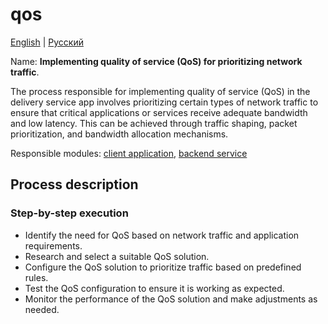 # qos

[English](qos.md) | [Русский](qos.ru.md)

Name: **Implementing quality of service (QoS) for prioritizing network traffic**.

The process responsible for implementing quality of service (QoS) in the delivery service app involves prioritizing certain types of network traffic to ensure that critical applications or services receive adequate bandwidth and low latency. This can be achieved through traffic shaping, packet prioritization, and bandwidth allocation mechanisms.

Responsible modules: [client application](../../frontend/adminclient.md), [backend service](../../backend/adminbackend.md)

## Process description

### Step-by-step execution

- Identify the need for QoS based on network traffic and application requirements.
- Research and select a suitable QoS solution.
- Configure the QoS solution to prioritize traffic based on predefined rules.
- Test the QoS configuration to ensure it is working as expected.
- Monitor the performance of the QoS solution and make adjustments as needed.
